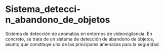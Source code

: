 # Sistema_detecci-n_abandono_de_objetos
Sistema de detección de anomalías en entornos de videovigilancia. En concreto, se trata de un sistema de detección de abandono de objetos, asunto que constituye una de las principales amenazas para la seguridad. 

